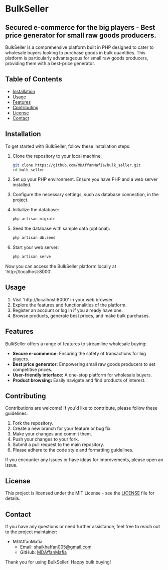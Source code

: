 # BulkSeller

## Secured e-commerce for the big players - Best price generator for small raw goods producers.

BulkSeller is a comprehensive platform built in PHP designed to cater to wholesale buyers looking to purchase goods in bulk quantities. This platform is particularly advantageous for small raw goods producers, providing them with a best-price generator.

## Table of Contents

- [Installation](#installation)
- [Usage](#usage)
- [Features](#features)
- [Contributing](#contributing)
- [License](#license)
- [Contact](#contact)

## Installation

To get started with BulkSeller, follow these installation steps:

1. Clone the repository to your local machine:

   ```bash
   git clone https://github.com/MDAffanMafia/bulk_seller.git
   cd bulk_seller
   ```

2. Set up your PHP environment. Ensure you have PHP and a web server installed.

3. Configure the necessary settings, such as database connection, in the project.

4. Initialize the database:

   ```bash
   php artisan migrate
   ```

5. Seed the database with sample data (optional):

   ```bash
   php artisan db:seed
   ```

6. Start your web server:

   ```bash
   php artisan serve
   ```

Now you can access the BulkSeller platform locally at 'http://localhost:8000'.

## Usage

1. Visit 'http://localhost:8000' in your web browser.
2. Explore the features and functionalities of the platform.
3. Register an account or log in if you already have one.
4. Browse products, generate best prices, and make bulk purchases.

## Features

BulkSeller offers a range of features to streamline wholesale buying:

- **Secure e-commerce:** Ensuring the safety of transactions for big players.
- **Best price generator:** Empowering small raw goods producers to set competitive prices.
- **User-friendly interface:** A one-stop platform for wholesale buyers.
- **Product browsing:** Easily navigate and find products of interest.

## Contributing

Contributions are welcome! If you'd like to contribute, please follow these guidelines:

1. Fork the repository.
2. Create a new branch for your feature or bug fix.
3. Make your changes and commit them.
4. Push your changes to your fork.
5. Submit a pull request to the main repository.
6. Please adhere to the code style and formatting guidelines.

If you encounter any issues or have ideas for improvements, please open an issue.

## License

This project is licensed under the MIT License - see the [LICENSE](LICENSE) file for details.

## Contact

If you have any questions or need further assistance, feel free to reach out to the project maintainer:

- MDAffanMafia
  - Email: shaikhaffan005@gmail.com
  - GitHub: [MDAffanMafia](https://github.com/MDAffanMafia)

Thank you for using BulkSeller! Happy bulk buying!
